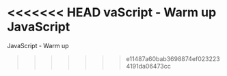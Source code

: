 <<<<<<< HEAD
vaScript - Warm up
JavaScript
=======
JavaScript - Warm up
>>>>>>> e11487a60bab3698874ef0232234191da06473cc
